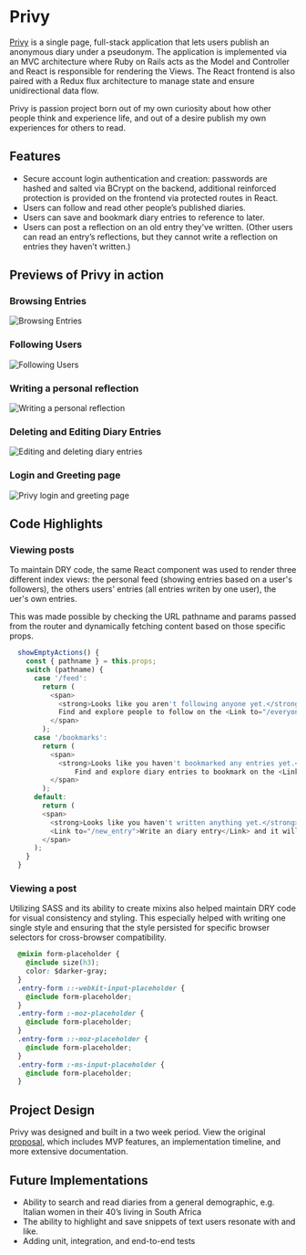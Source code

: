 # Privy 
[Privy][live-link] is a single page, full-stack application that lets users publish an anonymous diary under a pseudonym. The application is implemented via an MVC architecture where Ruby on Rails acts as the Model and Controller and React is responsible for rendering the Views. The React frontend is also paired with a Redux flux architecture to manage state and ensure unidirectional data flow.

Privy is passion project born out of my own curiosity about how other people think and experience life, and out of a desire publish my own experiences for others to read.


## Features
  * Secure account login authentication and creation: passwords are hashed and salted via BCrypt on the backend, additional reinforced protection is provided on the frontend via protected routes in React.
  * Users can follow and read other people’s published diaries.
  * Users can save and bookmark diary entries to reference to later.
  * Users can post a reflection on an old entry they've written. (Other users can read an entry’s reflections, but they cannot write a reflection on entries they haven’t written.)

## Previews of Privy in action
### Browsing Entries
![Browsing Entries](docs/images/privy-browse.gif)

### Following Users
![Following Users](docs/images/privy-follow.gif)

### Writing a personal reflection
![Writing a personal reflection](docs/images/privy-reflection.gif)

### Deleting and Editing Diary Entries
![Editing and deleting diary entries](docs/images/privy-entry-options.gif)

 ### Login and Greeting page
  ![Privy login and greeting page](docs/images/privy-previews.png)

## Code Highlights
 ### Viewing posts
To maintain DRY code, the same React component was used to render three different index views: the personal feed (showing entries based on a user's followers), the others users' entries (all entries writen by one user), the uer's own entries.

This was made possible by checking the URL pathname and params passed from the router and dynamically fetching content based on those specific props. 
```js
  showEmptyActions() {
    const { pathname } = this.props;
    switch (pathname) {
      case '/feed':
        return (
          <span>
            <strong>Looks like you aren't following anyone yet.</strong><br />
            Find and explore people to follow on the <Link to="/everyone">Everyone page</Link>.
          </span>
        );
      case '/bookmarks':
        return (
          <span>
            <strong>Looks like you haven't bookmarked any entries yet.</strong><br />
                Find and explore diary entries to bookmark on the <Link to="/everyone">Everyone page</Link>.
          </span>
        );
      default:
        return (
        <span>
          <strong>Looks like you haven't written anything yet.</strong><br />
          <Link to="/new_entry">Write an diary entry</Link> and it will appear here.
        </span>
      );
    }
  }
``` 

 ### Viewing a post
 Utilizing SASS and its ability to create mixins also helped maintain DRY code for visual consistency and styling. This especially helped with writing one single style and ensuring that the style persisted for specific browser selectors for cross-browser compatibility.
```css
  @mixin form-placeholder {
    @include size(h3);
    color: $darker-gray;
  }
  .entry-form ::-webkit-input-placeholder {
    @include form-placeholder;
  }
  .entry-form :-moz-placeholder {
    @include form-placeholder;
  }
  .entry-form ::-moz-placeholder {
    @include form-placeholder;
  } 
  .entry-form :-ms-input-placeholder { 
    @include form-placeholder;
  }
```

## Project Design
Privy was designed and built in a two week period. View the original [proposal][dev-readme], which includes MVP features, an implementation timeline, and more extensive documentation.

## Future Implementations
  * Ability to search and read diaries from a general demographic, e.g. Italian women in their 40’s living in South Africa
  * The ability to highlight and save snippets of text users resonate with and like.
  * Adding unit, integration, and end-to-end tests

  [live-link]: http://wwww.privy.site/
  [dev-readme]: docs/README.md